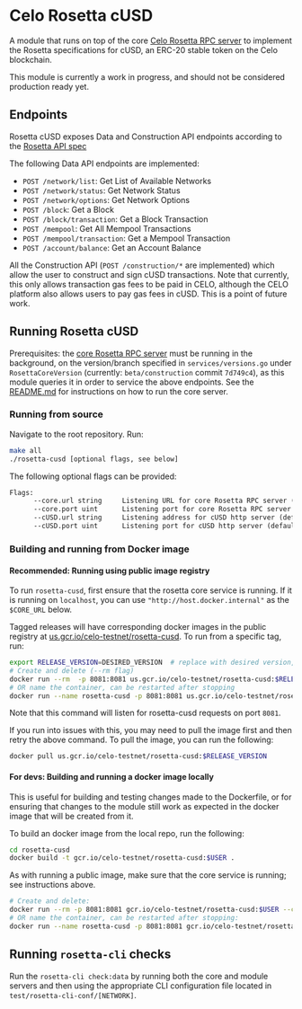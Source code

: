 # Celo Rosetta cUSD

A module that runs on top of the core [Celo Rosetta RPC server](https://github.com/celo-org/rosetta) to implement the Rosetta specifications for cUSD, an ERC-20 stable token on the Celo blockchain.

This module is currently a work in progress, and should not be considered production ready yet.

## Endpoints

Rosetta cUSD exposes Data and Construction API endpoints according to the [Rosetta API spec](https://www.rosetta-api.org/docs/ConstructionApi.html)

The following Data API endpoints are implemented:

- `POST /network/list`: Get List of Available Networks
- `POST /network/status`: Get Network Status
- `POST /network/options`: Get Network Options
- `POST /block`: Get a Block
- `POST /block/transaction`: Get a Block Transaction
- `POST /mempool`: Get All Mempool Transactions
- `POST /mempool/transaction`: Get a Mempool Transaction
- `POST /account/balance`: Get an Account Balance

All the Construction API (`POST /construction/*` are implemented) which allow the user to construct and sign cUSD transactions. Note that currently, this only allows transaction gas fees to be paid in CELO, although the CELO platform also allows users to pay gas fees in cUSD. This is a point of future work.

## Running Rosetta cUSD

Prerequisites: the [core Rosetta RPC server](https://github.com/celo-org/rosetta) must be running in the background, on the version/branch specified in `services/versions.go` under `RosettaCoreVersion` (currently: `beta/construction` commit `7d749c4`), as this module queries it in order to service the above endpoints. See the [README.md](https://github.com/celo-org/rosetta/blob/master/README.md) for instructions on how to run the core server.

### Running from source

Navigate to the root repository. Run:

```sh
make all
./rosetta-cusd [optional flags, see below]
```

The following optional flags can be provided:

```txt
Flags:
      --core.url string     Listening URL for core Rosetta RPC server (default: "http://localhost")
      --core.port uint      Listening port for core Rosetta RPC server (default: 8080)
      --cUSD.url string     Listening address for cUSD http server (default: "")
      --cUSD.port uint      Listening port for cUSD http server (default: 8081)
```

### Building and running from Docker image

#### Recommended: Running using public image registry

To run `rosetta-cusd`, first ensure that the rosetta core service is running. If it is running on `localhost`, you can use `"http://host.docker.internal"` as the `$CORE_URL` below.

Tagged releases will have corresponding docker images in the public registry at [us.gcr.io/celo-testnet/rosetta-cusd](us.gcr.io/celo-testnet/rosetta-cusd). To run from a specific tag, run:

```sh
export RELEASE_VERSION=DESIRED_VERSION  # replace with desired version, ex) v0.0.1
# Create and delete (--rm flag)
docker run --rm  -p 8081:8081 us.gcr.io/celo-testnet/rosetta-cusd:$RELEASE_VERSION --core.url $CORE_URL --core.port $CORE_PORT
# OR name the container, can be restarted after stopping
docker run --name rosetta-cusd -p 8081:8081 us.gcr.io/celo-testnet/rosetta-cusd:$RELEASE_VERSION --core.url $CORE_URL --core.port $CORE_PORT
```

Note that this command will listen for rosetta-cusd requests on port `8081`.

If you run into issues with this, you may need to pull the image first and then retry the above command. To pull the image, you can run the following:

```sh
docker pull us.gcr.io/celo-testnet/rosetta-cusd:$RELEASE_VERSION
```

#### For devs: Building and running a docker image locally

This is useful for building and testing changes made to the Dockerfile, or for ensuring that changes to the module still work as expected in the docker image that will be created from it.

To build an docker image from the local repo, run the following:

```sh
cd rosetta-cusd
docker build -t gcr.io/celo-testnet/rosetta-cusd:$USER .
```

As with running a public image, make sure that the core service is running; see instructions above.

```sh
# Create and delete:
docker run --rm -p 8081:8081 gcr.io/celo-testnet/rosetta-cusd:$USER --core.url $CORE_URL --core.port $CORE_PORT
# OR name the container, can be restarted after stopping:
docker run --name rosetta-cusd -p 8081:8081 gcr.io/celo-testnet/rosetta-cusd:$USER --core.url $CORE_URL --core.port $CORE_PORT
```

## Running `rosetta-cli` checks

Run the `rosetta-cli check:data` by running both the core and module servers and then using the appropriate CLI configuration file located in `test/rosetta-cli-conf/[NETWORK]`.
